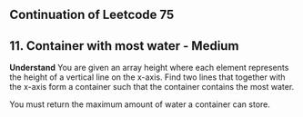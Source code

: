## Continuation of Leetcode 75
## 11. Container with most water - Medium
**Understand**
You are given an array height where each element represents the height of a vertical line on the x-axis. Find two lines that together with the x-axis form a container such that the container contains the most water.

You must return the maximum amount of water a container can store.

